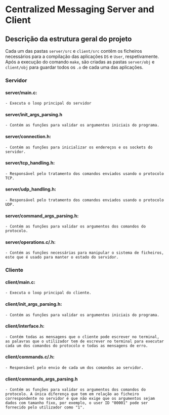 # Centralized Messaging Server and Client

## Descrição da estrutura geral do projeto

Cada um das pastas `server/src` e `client/src` contêm os ficheiros necessários para a compilação das aplicações `DS` e `User`, respetivamente. Após a execução do comando `make`, são criadas as pastas `server/obj` e `client/obj` para guardar todos os `.o` de cada uma das aplicações.

### Servidor
#### server/main.c:
    - Executa o loop principal do servidor
#### server/init_args_parsing.h
    - Contém as funções para validar os argumentos iniciais do programa.
#### server/connection.h:
    - Contém as funções para inicializar os endereços e os sockets do servidor.
#### server/tcp_handling.h:
    - Responsável pelo tratamento dos comandos enviados usando o protocolo TCP.
#### server/udp_handling.h:
    - Responsável pelo tratamento dos comandos enviados usando o protocolo UDP.
#### server/command_args_parsing.h:
    - Contém as funções para validar os argumentos dos comandos do protocolo.

#### server/operations.c/.h:
    - Contém as funções necessárias para manipular o sistema de ficheiros, este que é usado para manter o estado do servidor.

### Cliente
#### client/main.c:
    - Executa o loop principal do cliente.
#### client/init_args_parsing.h:
    - Contém as funções para validar os argumentos iniciais do programa.
#### client/interface.h:
    - Contém todas as mensagens que o cliente pode escrever no terminal, as palavras que o utilizador tem de escrever no terminal para executar cada um dos comandos do protocolo e todas as mensagens de erro.
#### client/commands.c/.h:
    - Responsável pelo envio de cada um dos comandos ao servidor.
#### client/commands_args_parsing.h
    - Contém as funções para validar os argumentos dos comandos do protocolo. A única diferença que tem em relação ao ficheiro correspondente no servidor é que não exige que os argumentos sejam dados com tamanho fixo, por exemplo, o user ID "00001" pode ser fornecido pelo utilizador como "1". 